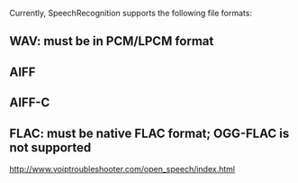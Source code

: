 Currently, SpeechRecognition supports the following file formats:

## WAV: must be in PCM/LPCM format
## AIFF
## AIFF-C
## FLAC: must be native FLAC format; OGG-FLAC is not supported



http://www.voiptroubleshooter.com/open_speech/index.html
